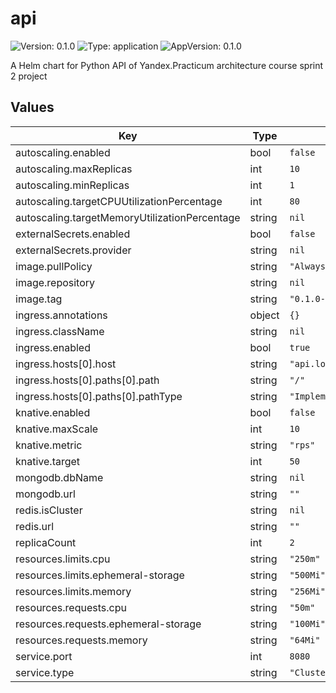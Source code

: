 # api

![Version: 0.1.0](https://img.shields.io/badge/Version-0.1.0-informational?style=flat-square) ![Type: application](https://img.shields.io/badge/Type-application-informational?style=flat-square) ![AppVersion: 0.1.0](https://img.shields.io/badge/AppVersion-0.1.0-informational?style=flat-square)

A Helm chart for Python API of Yandex.Practicum architecture course sprint 2 project

## Values

| Key | Type | Default | Description |
|-----|------|---------|-------------|
| autoscaling.enabled | bool | `false` |  |
| autoscaling.maxReplicas | int | `10` |  |
| autoscaling.minReplicas | int | `1` |  |
| autoscaling.targetCPUUtilizationPercentage | int | `80` |  |
| autoscaling.targetMemoryUtilizationPercentage | string | `nil` |  |
| externalSecrets.enabled | bool | `false` |  |
| externalSecrets.provider | string | `nil` |  |
| image.pullPolicy | string | `"Always"` |  |
| image.repository | string | `nil` |  |
| image.tag | string | `"0.1.0-distroless"` |  |
| ingress.annotations | object | `{}` |  |
| ingress.className | string | `nil` |  |
| ingress.enabled | bool | `true` |  |
| ingress.hosts[0].host | string | `"api.local"` |  |
| ingress.hosts[0].paths[0].path | string | `"/"` |  |
| ingress.hosts[0].paths[0].pathType | string | `"ImplementationSpecific"` |  |
| knative.enabled | bool | `false` |  |
| knative.maxScale | int | `10` |  |
| knative.metric | string | `"rps"` |  |
| knative.target | int | `50` |  |
| mongodb.dbName | string | `nil` |  |
| mongodb.url | string | `""` |  |
| redis.isCluster | string | `nil` |  |
| redis.url | string | `""` |  |
| replicaCount | int | `2` |  |
| resources.limits.cpu | string | `"250m"` |  |
| resources.limits.ephemeral-storage | string | `"500Mi"` |  |
| resources.limits.memory | string | `"256Mi"` |  |
| resources.requests.cpu | string | `"50m"` |  |
| resources.requests.ephemeral-storage | string | `"100Mi"` |  |
| resources.requests.memory | string | `"64Mi"` |  |
| service.port | int | `8080` |  |
| service.type | string | `"ClusterIP"` |  |


